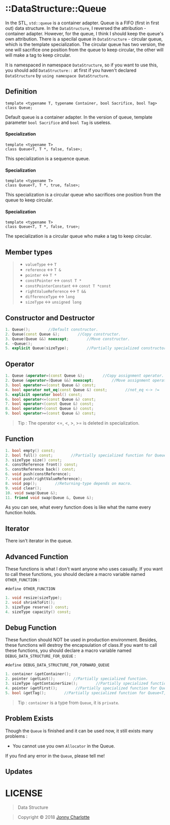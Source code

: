 # ::DataStructure::Queue

In the STL, `std::queue` is a container adapter. Queue is a FIFO (first in first out) data structure. In the `DataStructure`, I reversed the attribution - container adapter. However, for the queue, I think I should keep the queue's own attribution. There is a specilal queue in `DataStructure` - circular queue, which is the template specialization. The circular queue has two version, the one will sacrifice one position from the queue to keep circular, the other will will make a tag to keep circular.

It is namespaced in namespace `DataStructure`, so if you want to use this, you should add `DataStructure::` at first if you haven't declared `DataStructure` by `using namespace DataStructure`.

## Definition

    template <typename T, typename Container, bool Sacrifice, bool Tag>
    class Queue;

Default queue is a container adapter. In the version of queue, template parameter `bool Sacrifice` and `bool Tag` is useless.

#### Specialization
    template <typename T>
    class Queue<T, T *, false, false>;

This specialization is a sequence queue.

#### Specialization
    template <typename T>
    class Queue<T, T *, true, false>;

This specialization is a circular queue who sacrifices one position from the queue to keep circular.

#### Specialization
    template <typename T>
    class Queue<T, T *, false, true>;

The specialization is a circular queue who make a tag to keep circular.

## Member types

>- `valueType` <-> `T`
>- `reference` <-> `T &`
>- `pointer` <-> `T *`
>- `constPointer` <-> `const T *`
>- `constPointerConstant` <-> `const T *const`
>- `rightValueReference` <-> `T &&`
>- `differenceType` <-> `long`
>- `sizeType` <-> `unsigned long`

## Constructor and Destructor

```cpp
1. Queue();        //Default constructor.
2. Queue(const Queue &);        //Copy constructor.
3. Queue(Queue &&) noexcept;        //Move constructor.
4. ~Queue();
5. explicit Queue(sizeType);        //Partially specialized constructor.
```

## Operator
```cpp
1. Queue &operator=(const Queue &);        //Copy assignment operator.
2. Queue &operator=(Queue &&) noexcept;        //Move assignment operator.
3. bool operator==(const Queue &) const;
4. bool operator not_eq(const Queue &) const;        //not_eq <-> !=
5. explicit operator bool() const;
6. bool operator<=(const Queue &) const;
7. bool operator<(const Queue &) const;
8. bool operator>(const Queue &) const;
9. bool operator>=(const Queue &) const;
```

  > Tip : The operator <=, <, >, >= is deleted in specialization.

## Function

```cpp
1. bool empty() const;
2. bool full() const;        //Partially specialized function for Queue<T, T *, true, false> and Queue<T, T *, false, true>.
3. sizeType size() const;
4. constReference front() const;
5. constReference back() const;
6. void push(constReference);
7. void push(rightValueReference);
8. void pop();        //Returning-type depends on macro.
9. void clear();
10. void swap(Queue &);
11. friend void swap(Queue &, Queue &);
```

As you can see, what every function does is like what the name every function holds.

## Iterator

There isn't iterator in the queue.

## Advanced Function

These functions is what I don't want anyone who uses casually. If you want to call these functions, you should declare a macro variable named `OTHER_FUNCTION` :

`#define OTHER_FUNCTION`

```cpp
1. void resize(sizeType);
2. void shrinkToFit();
3. sizeType reserve() const;
4. sizeType capacity() const;
```

## Debug Function

These function should NOT be used in production environment. Besides, these functions will destroy the encapsulation of class.If you want to call these functions, you should declare a macro variable named `DEBUG_DATA_STRUCTURE_FOR_QUEUE` :

`#define DEBUG_DATA_STRUCTURE_FOR_FORWARD_QUEUE`

```cpp
1. container &getContainer();
2. pointer &getLast();        //Partially specialized function.
3. sizeType &getContainerSize();        //Partially specialized function.
4. pointer &getFirst();        //Partially specialized function for Queue<T, T *, true, false>.
5. bool &getTag();        //Partially specialized function for Queue<T, T *, false, true>.
```

  > Tip : `container` is a type from `Queue`, it is `private`.

## Problem Exists

Though the `Queue` is finished and it can be used now, it still exists many problems :

- You cannot use you own `Allocator` in the Queue.

If you find any error in the `Queue`, please tell me!

## Updates

# LICENSE

> Data Structure

> Copyright © 2018 [Jonny Charlotte](https://jonny.vip)
